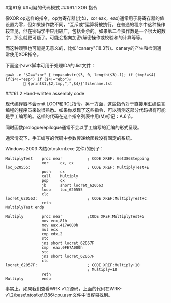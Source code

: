 #第61章 
##可疑的代码模式
###61.1 XOR 指令

像XOR op这样的指令，op为寄存器(比如，xor eax，eax)通常用于将寄存器的值设置为零，但如果操作数不同，"互斥或"运算将被执行。在普通的程序中这种操作较罕见，但在密码学中应用较广，包括业余的。如果第二个操作数是一个很大的数字，那么就更可疑了。可能会指向加密/解密操作或校验和的计算等等。

而这种观察也可能是无意义的，比如"canary"(18.3节)。canary的产生和检测通常使用XOR指令。

下面这个awk脚本可用于处理IDA的.list文件：

```
gawk -e '$2=="xor" { tmp=substr($3, 0, length($3)-1); if (tmp!=$4) if($4!="esp") if ($4!="ebp")⤦￼￼￼￼￼￼￼￼􏰀 {print$1,$2,tmp,",",$4}}'filename.lst
```

###61.2 Hand-written assembly code

现代编译器不会emit LOOP和RCL指令。另一方面，这些指令对于直接用汇编语言编程的程序员来说很熟悉。如果你发现了这些指令，可以猜测这部分代码极有可能是手工编写的。这样的代码在这个指令列表中用(M)标记：A.6节。

同时函数prologue/epilogue通常不会以手工编写的汇编的形式呈现。

通常情况下，手工编写的代码中参数传递给函数没有固定的系统。

Windows 2003 内核(ntoskrnl.exe 文件)的例子：

```
MultiplyTest	proc near			; CODE XREF: Get386Stepping
				xor     cx, cx
loc_620555:							; CODE XREF: MultiplyTest+E
				push 	cx
				call 	Multiply
				pop 	cx
				jb 		short locret_620563
				loop 	loc_620555
				clc
locret_620563:						; CODE XREF:MultiplyTest+C
				retn
MultiplyTest endp

Multiply 		proc near 			;CODE XREF:MultiplyTest+5
				mov ecx,81h
				mov eax,417A000h
				mul ecx
				cmp edx,2
				stc
				jnz short locret_62057F
				cmp  eax,0FE7A000h
				stc
				jnz short locret_62057F
				clc
locret_62057F:						; CODE XREF:Multiply+10
									; Multiply+18
				retn
Multiply		endp
```

事实上，如果我们查看WRK v1.2源码，上面的代码在WRK-v1.2\base\ntos\ke\i386\cpu.asm文件中很容易找到。